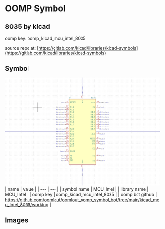 # OOMP Symbol  
## 8035  by kicad  
  
oomp key: oomp_kicad_mcu_intel_8035  
  
source repo at: [https://gitlab.com/kicad/libraries/kicad-symbols](https://gitlab.com/kicad/libraries/kicad-symbols)  
## Symbol  
  
[![working.png](working_600.png)](working.png)  
| name | value | 
| --- | --- | 
| symbol name | MCU_Intel | 
| library name | MCU_Intel | 
| oomp key | oomp_kicad_mcu_intel_8035 | 
| oomp bot github | https://github.com/oomlout/oomlout_oomp_symbol_bot/tree/main/kicad_mcu_intel_8035/working | 
## Images  
